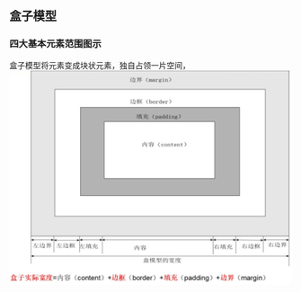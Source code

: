 ## 盒子模型
### 四大基本元素范围图示
盒子模型将元素变成块状元素，独自占领一片空间，
![输入图片说明](/imgs/2024-05-13/FT7AUCe2rvBbSaLr.jpeg)
<!--stackedit_data:
eyJoaXN0b3J5IjpbMTAwOTIyODkzXX0=
-->